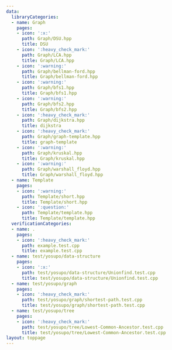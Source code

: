 ```yaml
---
data:
  libraryCategories:
  - name: Graph
    pages:
    - icon: ':x:'
      path: Graph/DSU.hpp
      title: DSU
    - icon: ':heavy_check_mark:'
      path: Graph/LCA.hpp
      title: Graph/LCA.hpp
    - icon: ':warning:'
      path: Graph/bellman-ford.hpp
      title: Graph/bellman-ford.hpp
    - icon: ':warning:'
      path: Graph/bfs1.hpp
      title: Graph/bfs1.hpp
    - icon: ':warning:'
      path: Graph/bfs2.hpp
      title: Graph/bfs2.hpp
    - icon: ':heavy_check_mark:'
      path: Graph/dijkstra.hpp
      title: dijkstra
    - icon: ':heavy_check_mark:'
      path: Graph/graph-template.hpp
      title: graph-template
    - icon: ':warning:'
      path: Graph/kruskal.hpp
      title: Graph/kruskal.hpp
    - icon: ':warning:'
      path: Graph/warshall_floyd.hpp
      title: Graph/warshall_floyd.hpp
  - name: Template
    pages:
    - icon: ':warning:'
      path: Template/short.hpp
      title: Template/short.hpp
    - icon: ':question:'
      path: Template/template.hpp
      title: Template/template.hpp
  verificationCategories:
  - name: .
    pages:
    - icon: ':heavy_check_mark:'
      path: example.test.cpp
      title: example.test.cpp
  - name: test/yosupo/data-structure
    pages:
    - icon: ':x:'
      path: test/yosupo/data-structure/Unionfind.test.cpp
      title: test/yosupo/data-structure/Unionfind.test.cpp
  - name: test/yosupo/graph
    pages:
    - icon: ':heavy_check_mark:'
      path: test/yosupo/graph/shortest-path.test.cpp
      title: test/yosupo/graph/shortest-path.test.cpp
  - name: test/yosupo/tree
    pages:
    - icon: ':heavy_check_mark:'
      path: test/yosupo/tree/Lowest-Common-Ancestor.test.cpp
      title: test/yosupo/tree/Lowest-Common-Ancestor.test.cpp
layout: toppage
---
```

